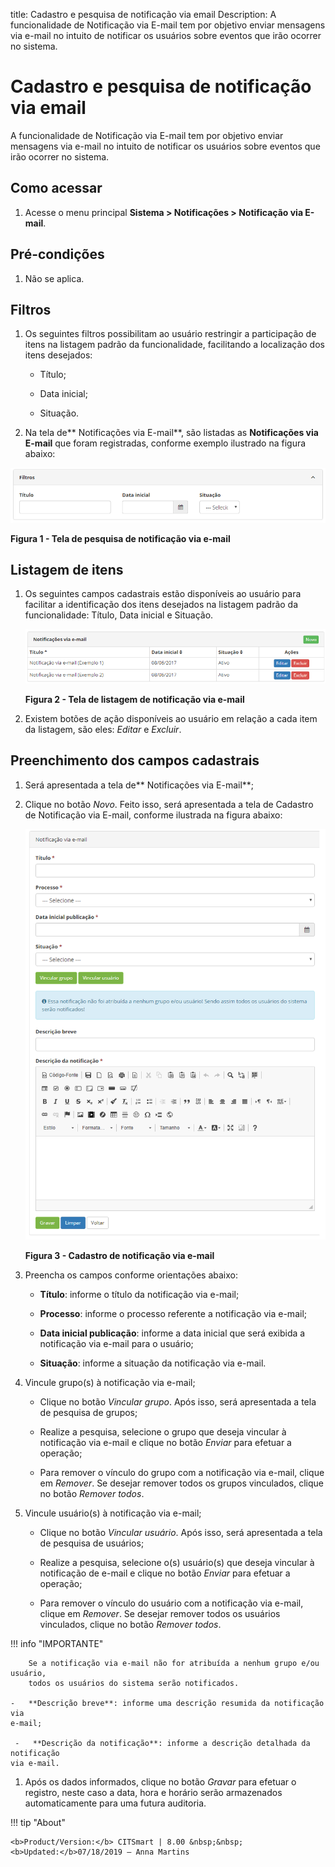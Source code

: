 title: Cadastro e pesquisa de notificação via email
Description: A funcionalidade de Notificação via E-mail tem por objetivo enviar
mensagens via e-mail no intuito de notificar os usuários sobre eventos que irão
ocorrer no sistema.

# Cadastro e pesquisa de notificação via email

A funcionalidade de Notificação via E-mail tem por objetivo enviar mensagens via
e-mail no intuito de notificar os usuários sobre eventos que irão ocorrer no
sistema.

Como acessar
-----------

1.  Acesse o menu principal **Sistema > Notificações > Notificação via E-mail**.

Pré-condições
------------

1.  Não se aplica.

Filtros
-------

1.  Os seguintes filtros possibilitam ao usuário restringir a participação de
    itens na listagem padrão da funcionalidade, facilitando a localização dos
    itens desejados:

    -   Título;

    -   Data inicial;

    -   Situação.

1.  Na tela de** Notificações via E-mail**, são listadas as **Notificações via
    E-mail** que foram registradas, conforme exemplo ilustrado na figura abaixo:

![Criar](images/notification-1.png)

**Figura 1 - Tela de pesquisa de notificação via e-mail**

Listagem de itens
----------------

1.  Os seguintes campos cadastrais estão disponíveis ao usuário para facilitar a
    identificação dos itens desejados na listagem padrão da
    funcionalidade: Título, Data inicial e Situação.

    ![Criar](images/notification-2.png)

    **Figura 2 - Tela de listagem de notificação via e-mail**

1.  Existem botões de ação disponíveis ao usuário em relação a cada item da
    listagem, são eles: *Editar* e *Excluir*.

Preenchimento dos campos cadastrais
----------------------------------

1.  Será apresentada a tela de** Notificações via E-mail**;

2.  Clique no botão *Novo*. Feito isso, será apresentada a tela de Cadastro de
    Notificação via E-mail, conforme ilustrada na figura abaixo:

    ![Criar](images/notification-3.png)
    
    **Figura 3 - Cadastro de notificação via e-mail**

1.  Preencha os campos conforme orientações abaixo:

    -   **Título**: informe o título da notificação via e-mail;

    -   **Processo**: informe o processo referente a notificação via e-mail;

    -   **Data inicial publicação**: informe a data inicial que será exibida a
        notificação via e-mail para o usuário;

    -   **Situação**: informe a situação da notificação via e-mail.

2.  Vincule grupo(s) à notificação via e-mail;

    -   Clique no botão *Vincular grupo*. Após isso, será apresentada a tela de
    pesquisa de grupos;

    -   Realize a pesquisa, selecione o grupo que deseja vincular à notificação via
    e-mail e clique no botão *Enviar* para efetuar a operação;

    -   Para remover o vínculo do grupo com a notificação via e-mail, clique
    em *Remover*. Se desejar remover todos os grupos vinculados, clique no
    botão *Remover todos*.

1.  Vincule usuário(s) à notificação via e-mail;

    -   Clique no botão *Vincular usuário*. Após isso, será apresentada a tela de
    pesquisa de usuários;

    -   Realize a pesquisa, selecione o(s) usuário(s) que deseja vincular à
    notificação de e-mail e clique no botão *Enviar* para efetuar a operação;

    -   Para remover o vínculo do usuário com a notificação via e-mail, clique
    em *Remover*. Se desejar remover todos os usuários vinculados, clique no
    botão *Remover todos*.

   !!! info "IMPORTANTE"

        Se a notificação via e-mail não for atribuída a nenhum grupo e/ou usuário,
        todos os usuários do sistema serão notificados.

    -   **Descrição breve**: informe uma descrição resumida da notificação via
    e-mail;

     -   **Descrição da notificação**: informe a descrição detalhada da notificação
    via e-mail.

1.  Após os dados informados, clique no botão *Gravar* para efetuar o registro,
    neste caso a data, hora e horário serão armazenados automaticamente para uma
    futura auditoria.

!!! tip "About"

    <b>Product/Version:</b> CITSmart | 8.00 &nbsp;&nbsp;
    <b>Updated:</b>07/18/2019 – Anna Martins
